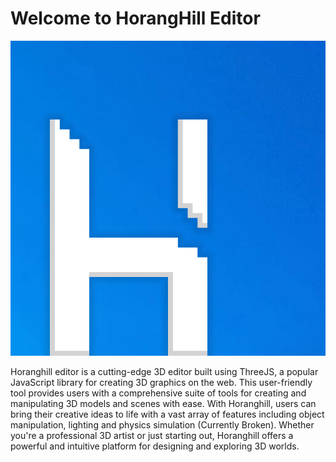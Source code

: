 # Welcome to HorangHill Editor
![HorangHill Editor Logo](https://raw.githubusercontent.com/HorangStudios/Editor/main/html/HorangHill.png)

Horanghill editor is a cutting-edge 3D editor built using ThreeJS, a popular JavaScript library for creating 3D graphics on the web. This user-friendly tool provides users with a comprehensive suite of tools for creating and manipulating 3D models and scenes with ease. With Horanghill, users can bring their creative ideas to life with a vast array of features including object manipulation, lighting and physics simulation (Currently Broken). Whether you're a professional 3D artist or just starting out, Horanghill offers a powerful and intuitive platform for designing and exploring 3D worlds.
